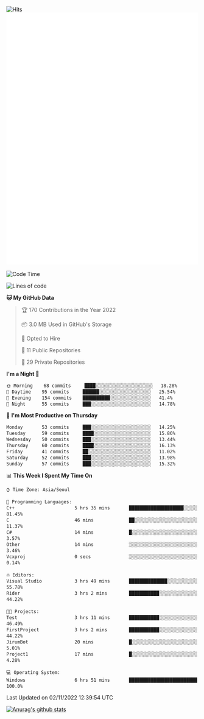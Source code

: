 ![Hits](https://hits.seeyoufarm.com/api/count/incr/badge.svg?url=https%3A%2F%2Fgithub.com%2Fkokose1234&count_bg=%2379C83D&title_bg=%23555555&icon=apple.svg&icon_color=%23E7E7E7&title=hits&edge_flat=false)
<br/>
![Metrics](https://github.com/kokose1234/kokose1234/blob/main/github-metrics.svg)

<!--START_SECTION:waka-->
![Code Time](http://img.shields.io/badge/Code%20Time-709%20hrs%2054%20mins-blue)

![Lines of code](https://img.shields.io/badge/From%20Hello%20World%20I%27ve%20Written-901%20Thousand%20lines%20of%20code-blue)

**🐱 My GitHub Data** 

> 🏆 170 Contributions in the Year 2022
 > 
> 📦 3.0 MB Used in GitHub's Storage 
 > 
> 💼 Opted to Hire
 > 
> 📜 11 Public Repositories 
 > 
> 🔑 29 Private Repositories  
 > 
**I'm a Night 🦉** 

```text
🌞 Morning    68 commits     ████░░░░░░░░░░░░░░░░░░░░░   18.28% 
🌆 Daytime    95 commits     ██████░░░░░░░░░░░░░░░░░░░   25.54% 
🌃 Evening    154 commits    ██████████░░░░░░░░░░░░░░░   41.4% 
🌙 Night      55 commits     ███░░░░░░░░░░░░░░░░░░░░░░   14.78%

```
📅 **I'm Most Productive on Thursday** 

```text
Monday       53 commits     ███░░░░░░░░░░░░░░░░░░░░░░   14.25% 
Tuesday      59 commits     ████░░░░░░░░░░░░░░░░░░░░░   15.86% 
Wednesday    50 commits     ███░░░░░░░░░░░░░░░░░░░░░░   13.44% 
Thursday     60 commits     ████░░░░░░░░░░░░░░░░░░░░░   16.13% 
Friday       41 commits     ██░░░░░░░░░░░░░░░░░░░░░░░   11.02% 
Saturday     52 commits     ███░░░░░░░░░░░░░░░░░░░░░░   13.98% 
Sunday       57 commits     ███░░░░░░░░░░░░░░░░░░░░░░   15.32%

```


📊 **This Week I Spent My Time On** 

```text
⌚︎ Time Zone: Asia/Seoul

💬 Programming Languages: 
C++                      5 hrs 35 mins       ████████████████████░░░░░   81.45% 
C                        46 mins             ██░░░░░░░░░░░░░░░░░░░░░░░   11.37% 
C#                       14 mins             █░░░░░░░░░░░░░░░░░░░░░░░░   3.57% 
Other                    14 mins             ░░░░░░░░░░░░░░░░░░░░░░░░░   3.46% 
Vcxproj                  0 secs              ░░░░░░░░░░░░░░░░░░░░░░░░░   0.14%

🔥 Editors: 
Visual Studio            3 hrs 49 mins       ██████████████░░░░░░░░░░░   55.78% 
Rider                    3 hrs 2 mins        ███████████░░░░░░░░░░░░░░   44.22%

🐱‍💻 Projects: 
Test                     3 hrs 11 mins       ███████████░░░░░░░░░░░░░░   46.49% 
FirstProject             3 hrs 2 mins        ███████████░░░░░░░░░░░░░░   44.22% 
JirumBot                 20 mins             █░░░░░░░░░░░░░░░░░░░░░░░░   5.01% 
Project1                 17 mins             █░░░░░░░░░░░░░░░░░░░░░░░░   4.28%

💻 Operating System: 
Windows                  6 hrs 51 mins       █████████████████████████   100.0%

```


 Last Updated on 02/11/2022 12:39:54 UTC
<!--END_SECTION:waka-->

[![Anurag's github stats](https://github-readme-stats.vercel.app/api?username=kokose1234&theme=dracula)](https://github.com/anuraghazra/github-readme-stats)



	
